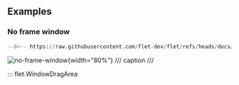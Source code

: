 ## Examples

### No frame window

```python
--8<-- https://raw.githubusercontent.com/flet-dev/flet/refs/heads/docs/sdk/python/examples/controls/window-drag-area/no-frame-window.py
```

![no-frame-window](https://raw.githubusercontent.com/flet-dev/flet/docs/sdk/python/examples/controls/window-drag-area/media/no-frame-window.gif){width="80%"}
/// caption
///

::: flet.WindowDragArea
